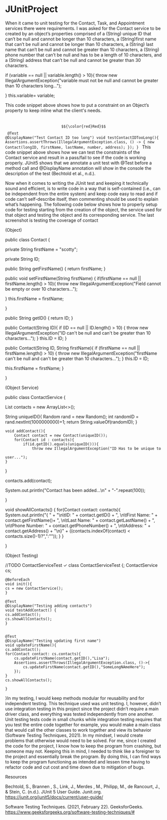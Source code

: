 # JUnitProject
<p>When it came to unit testing for the Contact, Task, and Appointment services there were requirements. I was asked for the Contact service to be created by an object’s properties comprised of a (String) unique ID that can’t be null and cannot be longer than 10 characters, a (String)first name that can’t be null and cannot be longer than 10 characters, a (String) last name that can’t be null and cannot be greater than 10 characters, a (String) phone number that can’t be null and has to be a length of 10 characters, and a (String) address that can’t be null and cannot be greater than 30 characters. 

if (variable == null || variable.length() > 10){ 
 	throw new IllegalArgumentException("variable must not be null and cannot be 	greater than 10 characters long..."); 
  
 } 
 this.variable= variable; 

This code snippet above shows how to put a constraint on an Object’s property to keep inline what the client's needs.  </p>
<code>
$${\color{red}Red}$$ @Test 
@DisplayName("Test Contact ID too long") 
void testContactIDTooLong(){ 
 	Assertions.assertThrows(IllegalArgumentException.class, () -> { 
 		new Contact(longID, firstName, lastName, number, address); 
 	}); 
} 
</code>
This code snippet above shows how we can test the constraints of the  
Contact service and result in a pass/fail to see if the code is working properly. JUnit5 shows that we annotate a unit test with @Test before a method call and @DisplayName annotation will show in the console the description of the test (Bechtold et al., n.d.).  

Now when it comes to writing the JUnit test and keeping it technically sound and efficient, is to write code in a way that is self-contained (i.e., can be independent from the entire system) and keep code easy to read and if code can’t self-describe itself, then commenting should be used to explain what’s happening. The following code below shows how to properly setup code for testing starting from the creation of the object, the service used for that object and testing the object and its corresponding service. The last screenshot is testing the coverage of contact 

(Object) 

public class Contact { 

private String firstName = "scotty"; 

private String ID; 

 

public String getFirstName() { 
 		return firstName; 
	} 

public void setFirstName(String firstName) { 
 		if(firstName == null || firstName.length() > 10){ 
 			throw new IllegalArgumentException("Field cannot be empty or over 			10 characters..."); 

} 
this.firstName = firstName; 

} 

public String getID() { 
 		return ID; 
	} 

 

public Contact(String ID){ 
 		if (ID == null || ID.length() > 10) { 
 			throw new IllegalArgumentException("ID can't be null and can't be 			greater than 10 characters..."); 
	 	} 
 		this.ID = ID; 
	} 

public Contact(String ID, String firstName){ 
 		if (firstName == null || firstName.length() > 10) { 
 			throw new IllegalArgumentException("firstName can't be null and 			can't be greater than 10 characters..."); 
	 		} 
 		this.ID = ID; 

this.firstName = firstName; 
	} 

} 

(Object Service) 

public class ContactService { 

List<Contact> contacts = new ArrayList<>(); 

String uniqueID(){ 
 		Random rand = new Random(); 
 		int randomID = rand.nextInt(1000000000)+1; 
 		return String.valueOf(randomID); 
	} 
 
	void addContact(){ 
 		Contact contact = new Contact(uniqueID()); 
 		for(Contact id : contacts){ 
 			if(id.getID().equals(uniqueID())){ 
 				throw new IllegalArgumentException("ID Has to be unique to 

 	user..."); 
 	} 
 } 
 		 
contacts.add(contact); 
 		 
System.out.println("Contact has been added...\n" + "-".repeat(100)); 
		 
} 

void showAllContacts() { 
 		for(Contact contact: contacts){ 
 			System.out.println("{ " + 
 				"\n\tID: " + contact.getID() + 
 				", \n\tFirst Name: " + contact.getFirstName()+ 
 				", \n\tLast Name: " + contact.getLastName() + 
 				", \n\tPhone Number: " + contact.getPhoneNumber() + 
 				", \n\tAddress: " + contact.getAddress() + 
 				"\n}" + ((contacts.indexOf(contact) < 		contacts.size()-1)?",":"")); 
 		} 
	} 

} 

(Object Testing) 

//TODO ContactServiceTest ✓ 
class ContactServiceTest {; 
 	ContactService cs; 

 
 	@BeforeEach 
 	void init(){ 
 	cs = new ContactService(); 
 	} 
 
 	@Test 
 	@DisplayName("Testing adding contacts") 
 	void testAddContact() { 
 	cs.addContact(); 
 	cs.showAllContacts(); 
 	} 

 
	@Test 
	@DisplayName("Testing updating first name") 
	void updateFirstName(){ 
 	cs.addContact(); 
 	for(Contact contact: cs.contacts){ 
 		cs.updateFirstName(contact.getID(),"Lisa"); 
 		Assertions.assertThrows(IllegalArgumentException.class, ()->{ 
 			cs.updateFirstName(contact.getID(),"SomeLongNAmeHere"); 
 		}); 
 	} 
 	cs.showAllContacts(); 
 
	} 
}In my testing, I would keep methods modular for reusability and for independent testing. This technique used was unit testing. I, however, didn’t use integration testing in this project since the project didn’t require a main driver class, and everything was tested independently from one another. Unit testing tests code in small chunks while integration testing requires that you test the entire code together for example, you would make a main class that would call the other classes to work together and view its behavior (Software Testing Techniques, 2021).  In my mindset, I would create problems that otherwise would need to be solved. For me, since I created the code for the project, I know how to keep the program from crashing, but someone may not. Keeping this in mind, I needed to think like a foreigner to the project and essentially break the program. By doing this, I can find ways to keep the program functioning as intended and lessen time having to refactor code and cut cost and time down due to mitigation of bugs.   

Resources 

Bechtold, S., Brannen , S., Link, J., Merdes , M., Philipp, M., de Rancourt, J., & Stein, C. (n.d.). JUnit 5 User Guide. Junit.org. https://junit.org/junit5/docs/current/user-guide/ 

Software Testing Techniques. (2021, February 22). GeeksforGeeks. https://www.geeksforgeeks.org/software-testing-techniques/# </p>

 
